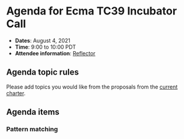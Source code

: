 # Agenda for Ecma TC39 Incubator Call

- **Dates**: August 4, 2021
- **Time**: 9:00 to 10:00 PDT
- **Attendee information**: [Reflector](https://github.com/tc39/Reflector/issues/371)

## Agenda topic rules

Please add topics you would like from the proposals from the [current charter](https://github.com/tc39/incubator-agendas/issues/18).

## Agenda items

### Pattern matching

